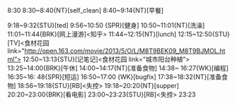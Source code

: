 
8:30
8:30~8:40{NT}[self_clean]
8:40~9:14{NT}[早餐]

9:18~9:32{STU}[ted]
9:56~10:50 {SPR}[健身]
10:50~11:01{NT}[洗澡]
11:01~11:44{BRK}[网上漫游]<知乎>
11:44~12:15{NT}[lunch]
12:15~12:50{STU}[TV]<食材花园 link=&quot;http://open.163.com/movie/2013/5/O/L/M8T9BEK09_M8T9BJMOL.html”>
12:50~13:13{STU}[记笔记]<食材花园 link=&quot;城市阳台种植”>
13:25~14:00{BRK}[午休]
14:00~14:17{NT}[准备食物]
14:38~ 16:27{WK}[编程]<life-time-tracker>
16:35~16: 48{SPR}[短运]
16:50~17:00 {WK}[bugfix]<life-time-tracker>
17:38~18:32{NT}[准备食物]
18:56~19:18{STU}[RB]<失控>
19:18~20:20{NT}[supper]
20:20~23:00{BRK}[看电影]
23:00~23:23{STU}[RB]<失控>
23:23
